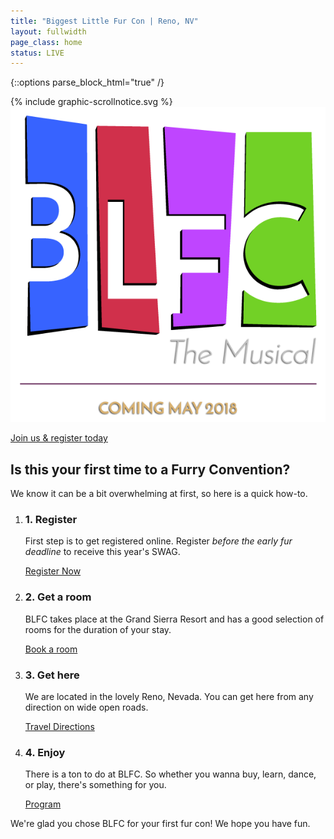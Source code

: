 ```yaml
---
title: "Biggest Little Fur Con | Reno, NV"
layout: fullwidth
page_class: home
status: LIVE
---
```

{::options parse_block_html="true" /}

<div id="home-curtain-top"></div>
<div id="home-curtain-left"></div>
<div id="home-curtain-right"></div>
<div id="home-curtain-main"><div id="home-curtain-end"></div></div>

<div id="home-scroll-notice">{% include graphic-scrollnotice.svg %}</div>
<div id="home-stage" class="big-chunk textcenter">
<div id="home-stage-content">
<img src="/assets/theme/home-logo.png" alt="BLFC the Musical | Coming May 2018">

<a class="home-button" href="https://reg.goblfc.org/" target="_blank">Join us &amp; register today</a>
</div>
</div>

<script>
$(window).scroll(function(){

var wScroll = $(this).scrollTop();
var wHeight = $(window).height();

// scroll notice fade out
if ( wScroll > 10 ) {
$('#home-scroll-notice').css({
'opacity' : '0'
});
}

// after curtain raised, make elements scroll with page
if ( wScroll > wHeight - 1 ) {
$('#page-content').addClass('home-scroll');
//console.log('Dooooowwnn');
}
if ( wScroll < wHeight + 1 ) {
$('#page-content').removeClass('home-scroll');
//console.log('and uuup');
}

});
</script>


<div id="home-content" class="textcenter">
<h2>Is this your first time to a Furry Convention?</h2>
<p>We know it can be a bit overwhelming at first, so here is a quick how-to.</p>
<ol class="nobull">
<li class="one_fourth">
<h3>1. Register</h3>
<p>First step is to get registered online. Register <em>before the early fur deadline</em> to receive this year's SWAG.</p>
<a class="button" href="https://reg.goblfc.org" target="_blank">Register Now</a>
</li>
<li class="one_fourth">
<h3>2. Get a room</h3>
<p>BLFC takes place at the Grand Sierra Resort and has a good selection of rooms for the duration of your stay.</p>
<a class="button" href="/hotel/">Book a room</a>
</li>
<li class="one_fourth">
<h3>3. Get here</h3>
<p>We are located in the lovely Reno, Nevada. You can get here from any direction on wide open roads.</p>
<a class="button" href="/travel/">Travel Directions</a>
</li>
<li class="one_fourth">
<h3>4. Enjoy</h3>
<p>There is a ton to do at BLFC. So whether you wanna buy, learn, dance, or play, there's something for you.</p>
<a class="button" href="/events/">Program</a>
</li>
</ol>
<div class="clear"></div>
<p>We're glad you chose BLFC for your first fur con! We hope you have fun.</p>
</div>
